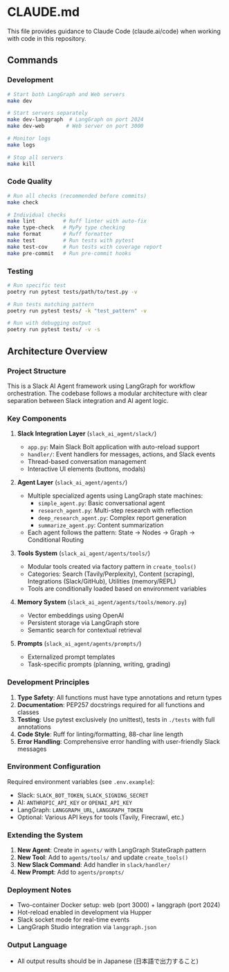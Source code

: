# CLAUDE.md

This file provides guidance to Claude Code (claude.ai/code) when working with code in this repository.

## Commands

### Development
```bash
# Start both LangGraph and Web servers
make dev

# Start servers separately
make dev-langgraph  # LangGraph on port 2024
make dev-web       # Web server on port 3000

# Monitor logs
make logs

# Stop all servers
make kill
```

### Code Quality
```bash
# Run all checks (recommended before commits)
make check

# Individual checks
make lint         # Ruff linter with auto-fix
make type-check   # MyPy type checking
make format       # Ruff formatter
make test         # Run tests with pytest
make test-cov     # Run tests with coverage report
make pre-commit   # Run pre-commit hooks
```

### Testing
```bash
# Run specific test
poetry run pytest tests/path/to/test.py -v

# Run tests matching pattern
poetry run pytest tests/ -k "test_pattern" -v

# Run with debugging output
poetry run pytest tests/ -v -s
```

## Architecture Overview

### Project Structure
This is a Slack AI Agent framework using LangGraph for workflow orchestration. The codebase follows a modular architecture with clear separation between Slack integration and AI agent logic.

### Key Components

1. **Slack Integration Layer** (`slack_ai_agent/slack/`)
   - `app.py`: Main Slack Bolt application with auto-reload support
   - `handler/`: Event handlers for messages, actions, and Slack events
   - Thread-based conversation management
   - Interactive UI elements (buttons, modals)

2. **Agent Layer** (`slack_ai_agent/agents/`)
   - Multiple specialized agents using LangGraph state machines:
     - `simple_agent.py`: Basic conversational agent
     - `research_agent.py`: Multi-step research with reflection
     - `deep_research_agent.py`: Complex report generation
     - `summarize_agent.py`: Content summarization
   - Each agent follows the pattern: State → Nodes → Graph → Conditional Routing

3. **Tools System** (`slack_ai_agent/agents/tools/`)
   - Modular tools created via factory pattern in `create_tools()`
   - Categories: Search (Tavily/Perplexity), Content (scraping), Integrations (Slack/GitHub), Utilities (memory/REPL)
   - Tools are conditionally loaded based on environment variables

4. **Memory System** (`slack_ai_agent/agents/tools/memory.py`)
   - Vector embeddings using OpenAI
   - Persistent storage via LangGraph store
   - Semantic search for contextual retrieval

5. **Prompts** (`slack_ai_agent/agents/prompts/`)
   - Externalized prompt templates
   - Task-specific prompts (planning, writing, grading)

### Development Principles

1. **Type Safety**: All functions must have type annotations and return types
2. **Documentation**: PEP257 docstrings required for all functions and classes
3. **Testing**: Use pytest exclusively (no unittest), tests in `./tests` with full annotations
4. **Code Style**: Ruff for linting/formatting, 88-char line length
5. **Error Handling**: Comprehensive error handling with user-friendly Slack messages

### Environment Configuration

Required environment variables (see `.env.example`):
- Slack: `SLACK_BOT_TOKEN`, `SLACK_SIGNING_SECRET`
- AI: `ANTHROPIC_API_KEY` or `OPENAI_API_KEY`
- LangGraph: `LANGGRAPH_URL`, `LANGGRAPH_TOKEN`
- Optional: Various API keys for tools (Tavily, Firecrawl, etc.)

### Extending the System

1. **New Agent**: Create in `agents/` with LangGraph StateGraph pattern
2. **New Tool**: Add to `agents/tools/` and update `create_tools()`
3. **New Slack Command**: Add handler in `slack/handler/`
4. **New Prompt**: Add to `agents/prompts/`

### Deployment Notes

- Two-container Docker setup: web (port 3000) + langgraph (port 2024)
- Hot-reload enabled in development via Hupper
- Slack socket mode for real-time events
- LangGraph Studio integration via `langgraph.json`

### Output Language

- All output results should be in Japanese (日本語で出力すること)
